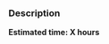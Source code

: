 <!---

Follow this process to make a general issue:

1. Write a descriptive title preceded by #[number of the issue] (ie. "#1.2 Opprette en hovedstrøm")
2. Add fitting labels.
3. Link to a milestone.
4. Link to relevant user story.
5. Use the preview button to check for errors.
--->

### Description

<!--

1. Paste a complete description of the issue

2. Fill in estimated time

3. Research links (if necessary)

-->

**Estimated time: X hours**
